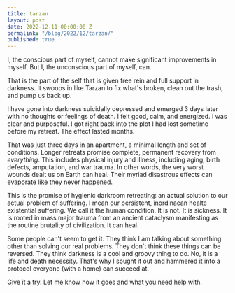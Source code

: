 ```yaml
---
title: tarzan 
layout: post
date: 2022-12-11 00:00:00 Z
permalink: "/blog/2022/12/tarzan/"
published: true
---
```


I, the conscious part of myself, cannot make significant improvements in myself. But I, the unconscious part of myself, can.

That is the part of the self that is given free rein and full support in darkness. It swoops in like Tarzan to fix what's broken, clean out the trash, and pump us back up.

I have gone into darkness suicidally depressed and emerged 3 days later with no thoughts or feelings of death. I felt good, calm, and energized. I was clear and  purposeful. I got right back into the plot I had lost sometime before my retreat. The effect lasted months. 

That was just three days in an apartment, a minimal length and set of conditions. Longer retreats promise complete, permanent recovery from _everything_. This includes physical injury and illness, including aging, birth defects, amputation, and war trauma. In other words, the very worst wounds dealt us on Earth can heal. Their myriad disastrous effects can evaporate like they never happened.

This is the promise of hygienic darkroom retreating: an actual solution to our actual problem of suffering. I mean our persistent, inordinacan healte existential suffering. We call it the human condition. It is not. It is sickness. It is rooted in mass major trauma from an ancient cataclysm manifesting as the routine brutality of civilization. It can heal.

Some people can't seem to get it. They think I am talking about something other than solving our real problems. They don't think these things can be reversed. They think darkness is a cool and groovy thing to do. No, it is a life and death necessity. That's why  I sought it out and hammered it into a protocol everyone (with a home) can succeed at.

Give it a try. Let me know how it goes and what you need help with.
